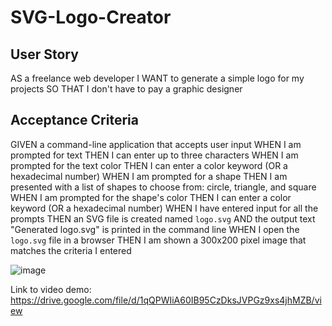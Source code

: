 # SVG-Logo-Creator

## User Story
AS a freelance web developer
I WANT to generate a simple logo for my projects
SO THAT I don't have to pay a graphic designer

## Acceptance Criteria
GIVEN a command-line application that accepts user input
WHEN I am prompted for text
THEN I can enter up to three characters
WHEN I am prompted for the text color
THEN I can enter a color keyword (OR a hexadecimal number)
WHEN I am prompted for a shape
THEN I am presented with a list of shapes to choose from: circle, triangle, and square
WHEN I am prompted for the shape's color
THEN I can enter a color keyword (OR a hexadecimal number)
WHEN I have entered input for all the prompts
THEN an SVG file is created named `logo.svg`
AND the output text "Generated logo.svg" is printed in the command line
WHEN I open the `logo.svg` file in a browser
THEN I am shown a 300x200 pixel image that matches the criteria I entered





![image](https://github.com/joshuawongg/SVG-Logo-Creator/assets/103795053/f95f39be-375f-4cb2-9ff8-dffcd58034f2)

Link to video demo: https://drive.google.com/file/d/1qQPWIiA60IB95CzDksJVPGz9xs4jhMZB/view
